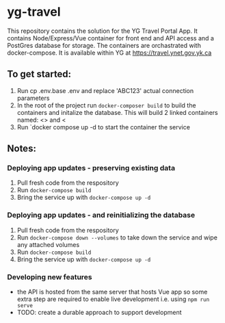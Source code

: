# yg-travel

This repository contains the solution for the YG Travel Portal App.  It contains Node/Express/Vue container for front end and API access and a PostGres database for storage.  The containers are orchastrated with docker-compose.  It is available within YG at https://travel.ynet.gov.yk.ca

## To get started:

1. Run cp .env.base .env and replace 'ABC123' actual connection parameters
2. In the root of the project run `docker-composer build` to build the containers and initalize the database.  This will build 2 linked containers named: <<container1>> and <<container2>
3. Run `docker compose up -d to start the container the service

## Notes:
### Deploying app updates - preserving existing data
1. Pull fresh code from the respository
2. Run `docker-compose build`
3. Bring the service up with `docker-compose up -d`

### Deploying app updates - and reinitializing the database
1. Pull fresh code from the respository
2. Run `docker-compose down --volumes` to take down the service and wipe any attached volumes
3. Run `docker-compose build`
4. Bring the service up with `docker-compose up -d`

### Developing new features
- the API is hosted from the same server that hosts Vue app so some extra step are required to enable live development i.e. using `npm run serve`
- TODO: create a durable approach to support development
